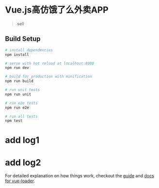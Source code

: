 # Vue.js高仿饿了么外卖APP

> sell

## Build Setup

``` bash
# install dependencies
npm install

# serve with hot reload at localhost:8080
npm run dev

# build for production with minification
npm run build

# run unit tests
npm run unit

# run e2e tests
npm run e2e

# run all tests
npm test
```

# add log1

# add log2

For detailed explanation on how things work, checkout the [guide](http://vuejs-templates.github.io/webpack/) and [docs for vue-loader](http://vuejs.github.io/vue-loader).
